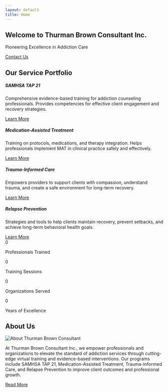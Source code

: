```yaml
---
layout: default
title: Home
---
```


<!-- Hero Section -->
<section class="hero" style="background-image: url('{{ site.baseurl }}/assets/images/hero-bg.jpg');">
  <div class="hero-overlay"></div>
  <div class="hero-content">
    <h1>Welcome to Thurman Brown Consultant Inc.</h1>
    <p>Pioneering Excellence in Addiction Care</p>
    <a href="{{ site.baseurl }}/contact" class="btn btn-primary mt-3">Contact Us</a>
  </div>
</section>

<!-- Our Training Portfolio -->
<section class="py-5 text-center">
  <h2 class="underline">Our Service Portfolio</h2>
  <div class="row justify-content-center mt-4">
    <div class="col-md-3 mb-4">
      <div class="card service-card">
        <h5>SAMHSA TAP 21</h5>
        <p>Comprehensive evidence-based training for addiction counseling professionals. Provides competencies for effective client engagement and recovery strategies.</p>
        <a href="{{ site.baseurl }}/services" class="btn btn-outline-primary mt-2">Learn More</a>
      </div>
    </div>
    <div class="col-md-3 mb-4">
      <div class="card service-card">
        <h5>Medication-Assisted Treatment</h5>
        <p>Training on protocols, medications, and therapy integration. Helps professionals implement MAT in clinical practice safely and effectively.</p>
        <a href="{{ site.baseurl }}/services" class="btn btn-outline-primary mt-2">Learn More</a>
      </div>
    </div>
    <div class="col-md-3 mb-4">
      <div class="card service-card">
        <h5>Trauma-Informed Care</h5>
        <p>Empowers providers to support clients with compassion, understand trauma, and create a safe environment for long-term recovery.</p>
        <a href="{{ site.baseurl }}/services" class="btn btn-outline-primary mt-2">Learn More</a>
      </div>
    </div>
    <div class="col-md-3 mb-4">
      <div class="card service-card">
        <h5>Relapse Prevention</h5>
        <p>Strategies and tools to help clients maintain recovery, prevent setbacks, and achieve long-term behavioral health goals.</p>
        <a href="{{ site.baseurl }}/services" class="btn btn-outline-primary mt-2">Learn More</a>
      </div>
    </div>
  </div>
</section>

<!-- Stats Section -->
<section class="stats row text-center text-white m-0">
  <div class="col counter-col">
    <span class="counter" data-target="500">0</span>
    <p>Professionals Trained</p>
  </div>
  <div class="col counter-col">
    <span class="counter" data-target="200">0</span>
    <p>Training Sessions</p>
  </div>
  <div class="col counter-col">
    <span class="counter" data-target="100">0</span>
    <p>Organizations Served</p>
  </div>
  <div class="col counter-col">
    <span class="counter" data-target="7">0</span>
    <p>Years of Excellence</p>
  </div>
</section>

<!-- About Preview -->
<section class="about-preview py-5 text-center">
  <div class="container">
    <h2 class="underline mb-4">About Us</h2>
    <img src="{{ site.baseurl }}/assets/images/about-bg.jpg" alt="About Thurman Brown Consultant" class="img-fluid mb-3 mx-auto d-block">
    <p>At Thurman Brown Consultant Inc., we empower professionals and organizations to elevate the standard of addiction services through cutting-edge virtual training and evidence-based interventions. Our programs include SAMHSA TAP 21, Medication-Assisted Treatment, Trauma-Informed Care, and Relapse Prevention to improve client outcomes and professional growth.</p>
    <a href="{{ site.baseurl }}/about" class="btn btn-primary mt-3">Read More</a>
  </div>
</section>
